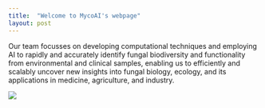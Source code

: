 ```yaml
---
title:  "Welcome to MycoAI's webpage"
layout: post
---
```


Our team focusses on developing computational techniques and employing AI to rapidly and accurately identify fungal biodiversity and functionality from environmental and clinical samples, enabling us to efficiently and scalably uncover new insights into fungal biology, ecology, and its applications in medicine, agriculture, and industry.

<img src="https://MycoAI.github.io/photos/logo31_dutch_biodiversity_MycoAI.png" />
